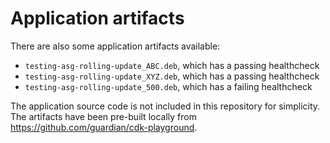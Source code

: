 # Application artifacts

There are also some application artifacts available:
- `testing-asg-rolling-update_ABC.deb`, which has a passing healthcheck
- `testing-asg-rolling-update_XYZ.deb`, which has a passing healthcheck
- `testing-asg-rolling-update_500.deb`, which has a failing healthcheck

The application source code is not included in this repository for simplicity.
The artifacts have been pre-built locally from https://github.com/guardian/cdk-playground.
